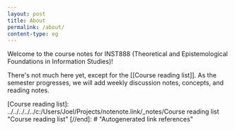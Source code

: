```yaml
---
layout: post
title: About
permalink: /about/
content-type: eg
---
```


Welcome to the course notes for INST888 (Theoretical and Epistemological Foundations in Information Studies)!

There's not much here yet, except for the [[Course reading list]]. As the semester progresses, we will add weekly discussion notes, concepts, and reading notes.

[//begin]: # "Autogenerated link references for markdown compatibility"
[Course reading list]: ../../../../../c:/Users/Joel/Projects/notenote.link/_notes/Course reading list "Course reading list"
[//end]: # "Autogenerated link references"